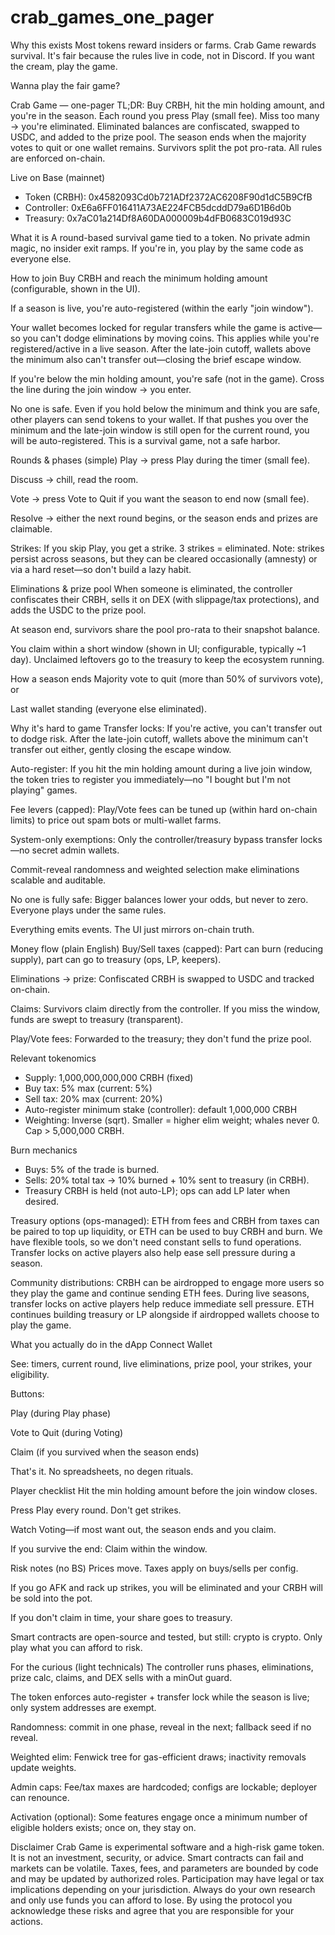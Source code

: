 # crab_games_one_pager

Why this exists
Most tokens reward insiders or farms. Crab Game rewards survival. It's fair because the rules live in code, not in Discord. If you want the cream, play the game.

Wanna play the fair game?



Crab Game — one-pager 
TL;DR: Buy CRBH, hit the min holding amount, and you're in the season. Each round you press Play (small fee). Miss too many → you're eliminated. Eliminated balances are confiscated, swapped to USDC, and added to the prize pool. The season ends when the majority votes to quit or one wallet remains. Survivors split the pot pro-rata. All rules are enforced on-chain.

Live on Base (mainnet)
- Token (CRBH): 0x4582093Cd0b721ADf2372AC6208F90d1dC5B9CfB
- Controller: 0xE6a6FF016411A73AE224FCB5dcddD79a6D1B6d0b
- Treasury: 0x7aC01a214Df8A60DA000009b4dFB0683C019d93C

What it is
A round-based survival game tied to a token. No private admin magic, no insider exit ramps. If you're in, you play by the same code as everyone else.

How to join
Buy CRBH and reach the minimum holding amount (configurable, shown in the UI).

If a season is live, you're auto-registered (within the early "join window").

Your wallet becomes locked for regular transfers while the game is active—so you can't dodge eliminations by moving coins. This applies while you're registered/active in a live season. After the late-join cutoff, wallets above the minimum also can't transfer out—closing the brief escape window.

If you're below the min holding amount, you're safe (not in the game). Cross the line during the join window → you enter.

No one is safe.
Even if you hold below the minimum and think you are safe, other players can send tokens to
your wallet. If that pushes you over the minimum and the late-join window is still open for the
current round, you will be auto-registered. This is a survival game, not a safe harbor.


Rounds & phases (simple)
Play → press Play during the timer (small fee).

Discuss → chill, read the room.

Vote → press Vote to Quit if you want the season to end now (small fee).

Resolve → either the next round begins, or the season ends and prizes are claimable.

Strikes: If you skip Play, you get a strike. 3 strikes = eliminated.
Note: strikes persist across seasons, but they can be cleared occasionally (amnesty) or via a hard reset—so don't build a lazy habit.

Eliminations & prize pool
When someone is eliminated, the controller confiscates their CRBH, sells it on DEX (with slippage/tax protections), and adds the USDC to the prize pool.

At season end, survivors share the pool pro-rata to their snapshot balance.

You claim within a short window (shown in UI; configurable, typically ~1 day). Unclaimed leftovers go to the treasury to keep the ecosystem running.

How a season ends
Majority vote to quit (more than 50% of survivors vote), or

Last wallet standing (everyone else eliminated).

Why it's hard to game
Transfer locks: If you're active, you can't transfer out to dodge risk. After the late-join cutoff, wallets above the minimum can't transfer out either, gently closing the escape window.

Auto-register: If you hit the min holding amount during a live join window, the token tries to register you immediately—no "I bought but I'm not playing" games.

Fee levers (capped): Play/Vote fees can be tuned up (within hard on-chain limits) to price out spam bots or multi-wallet farms.

System-only exemptions: Only the controller/treasury bypass transfer locks—no secret admin wallets.

Commit-reveal randomness and weighted selection make eliminations scalable and auditable.

No one is fully safe: Bigger balances lower your odds, but never to zero. Everyone plays under the same rules.

Everything emits events. The UI just mirrors on-chain truth.

Money flow (plain English)
Buy/Sell taxes (capped): Part can burn (reducing supply), part can go to treasury (ops, LP, keepers).

Eliminations → prize: Confiscated CRBH is swapped to USDC and tracked on-chain.

Claims: Survivors claim directly from the controller. If you miss the window, funds are swept to treasury (transparent).

Play/Vote fees: Forwarded to the treasury; they don't fund the prize pool.

Relevant tokenomics
- Supply: 1,000,000,000,000 CRBH (fixed)
- Buy tax: 5% max (current: 5%)
- Sell tax: 20% max (current: 20%)
- Auto-register minimum stake (controller): default 1,000,000 CRBH
 - Weighting: Inverse (sqrt). Smaller = higher elim weight; whales never 0. Cap > 5,000,000 CRBH.

Burn mechanics 
- Buys: 5% of the trade is burned.
- Sells: 20% total tax → 10% burned + 10% sent to treasury (in CRBH).
- Treasury CRBH is held (not auto-LP); ops can add LP later when desired.

Treasury options (ops-managed): ETH from fees and CRBH from taxes can be paired to top up liquidity, or ETH can be used to buy CRBH and burn. We have flexible tools, so we don't need constant sells to fund operations. Transfer locks on active players also help ease sell pressure during a season.

Community distributions: CRBH can be airdropped to engage more users so they play the game and continue sending ETH fees. During live seasons, transfer locks on active players help reduce immediate sell pressure. ETH continues building treasury or LP alongside if airdropped wallets choose to play the game.

What you actually do in the dApp
Connect Wallet

See: timers, current round, live eliminations, prize pool, your strikes, your eligibility.

Buttons:

Play (during Play phase)

Vote to Quit (during Voting)

Claim (if you survived when the season ends)

That's it. No spreadsheets, no degen rituals.

Player checklist
Hit the min holding amount before the join window closes.

Press Play every round. Don't get strikes.

Watch Voting—if most want out, the season ends and you claim.

If you survive the end: Claim within the window.

Risk notes (no BS)
Prices move. Taxes apply on buys/sells per config.

If you go AFK and rack up strikes, you will be eliminated and your CRBH will be sold into the pot.

If you don't claim in time, your share goes to treasury.

Smart contracts are open-source and tested, but still: crypto is crypto. Only play what you can afford to risk.

For the curious (light technicals)
The controller runs phases, eliminations, prize calc, claims, and DEX sells with a minOut guard.

The token enforces auto-register + transfer lock while the season is live; only system addresses are exempt.

Randomness: commit in one phase, reveal in the next; fallback seed if no reveal.

Weighted elim: Fenwick tree for gas-efficient draws; inactivity removals update weights.

Admin caps: Fee/tax maxes are hardcoded; configs are lockable; deployer can renounce.

Activation (optional): Some features engage once a minimum number of eligible holders exists; once on, they stay on.



Disclaimer
Crab Game is experimental software and a high-risk game token. It is not an investment, security, or advice. Smart
contracts can fail and markets can be volatile. Taxes, fees, and parameters are bounded by code and may be
updated by authorized roles. Participation may have legal or tax implications depending on your jurisdiction. Always
do your own research and only use funds you can afford to lose. By using the protocol you acknowledge these risks
and agree that you are responsible for your actions.
